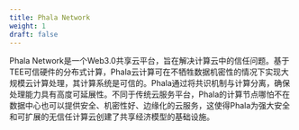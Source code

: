 ```yaml
---
title: Phala Network
weight: 1
draft: false
---
```


Phala Network是一个Web3.0共享云平台，旨在解决计算云中的信任问题。基于TEE可信硬件的分布式计算，Phala云计算可在不牺牲数据机密性的情况下实现大规模云计算处理，其计算系统是可信的。Phala通过将共识机制与计算分离，确保处理能力具有高度可延展性。不同于传统云服务平台，Phala的计算节点哪怕不在数据中心也可以提供安全、机密性好、边缘化的云服务，这使得Phala为强大安全和可扩展的无信任计算云创建了共享经济模型的基础设施。

